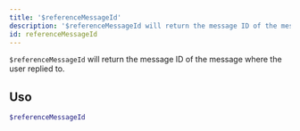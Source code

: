 ```yaml
---
title: '$referenceMessageId'
description: '$referenceMessageId will return the message ID of the message where the user replied to.'
id: referenceMessageId
---
```


`$referenceMessageId` will return the message ID of the message where the user replied to.

## Uso

```php
$referenceMessageId
```